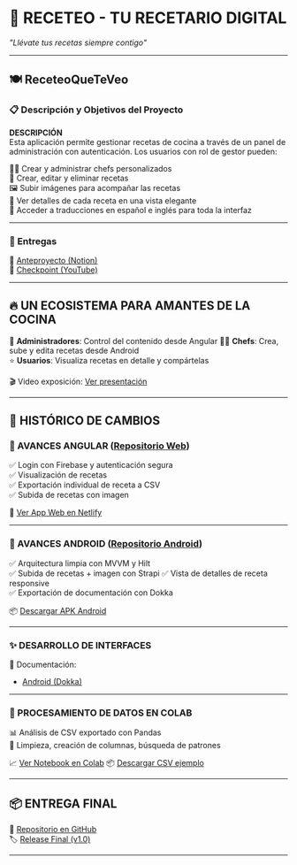 # 🧁 RECETEO - TU RECETARIO DIGITAL

_"Llévate tus recetas siempre contigo"_

---

## 🍽️ ReceteoQueTeVeo

### 📋 Descripción y Objetivos del Proyecto

**DESCRIPCIÓN**  
Esta aplicación permite gestionar recetas de cocina a través de un panel de administración con autenticación. Los usuarios con rol de gestor pueden:

👨‍🍳 Crear y administrar chefs personalizados  
📖 Crear, editar y eliminar recetas  
🖼️ Subir imágenes para acompañar las recetas  
🔎 Ver detalles de cada receta en una vista elegante  
💬 Acceder a traducciones en español e inglés para toda la interfaz  

---

### 📎 Entregas

📌 [Anteproyecto (Notion)](https://www.notion.so/ReceteoQueTeVeo-1c79f1377a7680c989e9c5a11ea6cc9e)  
📌 [Checkpoint (YouTube)](https://youtu.be/Z5HlpfXF_Io)

---

## 🔥 UN ECOSISTEMA PARA AMANTES DE LA COCINA

👑 **Administradores**: Control del contenido desde Angular 
👨‍🍳 **Chefs**: Crea, sube y edita recetas desde Android  
⭐ **Usuarios**: Visualiza recetas en detalle y compártelas  

🎬 Video exposición: [Ver presentación](https://youtu.be/sqVjpTFo2tI)

---

## 📝 HISTÓRICO DE CAMBIOS

### 🔄 AVANCES ANGULAR ([Repositorio Web](https://github.com/cgilsanchez/FireBaseApp.git))

✅ Login con Firebase y autenticación segura  
✅ Visualización de recetas  
✅ Exportación individual de receta a CSV  
✅ Subida de recetas con imagen  


🔗 [Ver App Web en Netlify](https://receteoqueteveo.netlify.app)

---

### 📱 AVANCES ANDROID ([Repositorio Android](https://github.com/cgilsanchez/RECETEOQUETEVE0.git))

✅ Arquitectura limpia con MVVM y Hilt  
✅ Subida de recetas + imagen con Strapi 
✅ Vista de detalles de receta responsive  
✅ Exportación de documentación con Dokka  

📦 [Descargar APK Android](https://github.com/cgilsanchez/TFG-ReceteoQueTeVeo/releases/download/v1.0/receteo.apk)

---

### ✨ DESARROLLO DE INTERFACES

📃 Documentación:  
- [Android (Dokka)](https://github.com/cgilsanchez/TFG-ReceteoQueTeVeo/releases/download/v1.0/dokka-recetapp.zip)

---

### 🧠 PROCESAMIENTO DE DATOS EN COLAB

📊 Análisis de CSV exportado con Pandas  
🔧 Limpieza, creación de columnas, búsqueda de patrones  

📈 [Ver Notebook en Colab](https://github.com/cgilsanchez/TFG-ReceteoQueTeVeo/releases/download/v1.0/recetapp-colab.ipynb)
📦 [Descargar CSV ejemplo](https://github.com/cgilsanchez/TFG-ReceteoQueTeVeo/releases/download/v1.0/_Spaghetti_Carbonara.csv)  

---

## 📦 ENTREGA FINAL

🎁 [Repositorio en GitHub](https://github.com/cgilsanchez/TFG-ReceteoQueTeVeo)  
🏷️ [Release Final (v1.0)](https://github.com/cgilsanchez/TFG-ReceteoQueTeVeo/releases/tag/v1.0)

---
